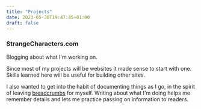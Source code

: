 ```yaml
---
title: "Projects"
date: 2023-05-30T19:47:45+01:00
draft: false
---
```


### StrangeCharacters.com

Blogging about what I'm working on. 

Since most of my projects will be websites it made sense to start with one. Skills learned here will be useful for building other sites.

I also wanted to get into the habit of documenting things as I go, in the spirit of leaving [breadcrumbs](/articles/aw-yiss-breadcrumbs) for myself. Writing about what I'm doing helps me remember details and lets me practice passing on information to readers.


